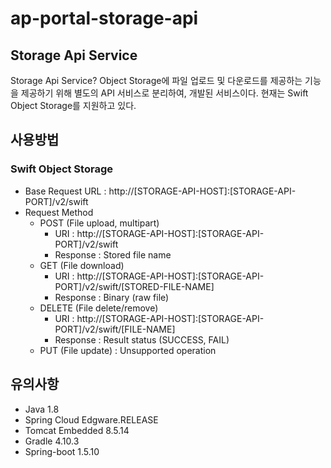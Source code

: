 # ap-portal-storage-api

## Storage Api Service
Storage Api Service? Object Storage에 파일 업로드 및 다운로드를 제공하는 기능을 제공하기 위해
별도의 API 서비스로 분리하여, 개발된 서비스이다.
현재는 Swift Object Storage를 지원하고 있다.

## 사용방법
### Swift Object Storage
- Base Request URL : http://[STORAGE-API-HOST]:[STORAGE-API-PORT]/v2/swift
 - Request Method
   - POST (File upload, multipart)
     - URI : http://[STORAGE-API-HOST]:[STORAGE-API-PORT]/v2/swift
	 - Response : Stored file name
   - GET (File download)
     - URI : http://[STORAGE-API-HOST]:[STORAGE-API-PORT]/v2/swift/[STORED-FILE-NAME]
     - Response : Binary (raw file)
   - DELETE (File delete/remove)
     - URI : http://[STORAGE-API-HOST]:[STORAGE-API-PORT]/v2/swift/[FILE-NAME]
	 - Response : Result status (SUCCESS, FAIL)
   - PUT (File update) : Unsupported operation


## 유의사항
- Java 1.8 
- Spring Cloud Edgware.RELEASE 
- Tomcat Embedded 8.5.14
- Gradle 4.10.3
- Spring-boot 1.5.10
